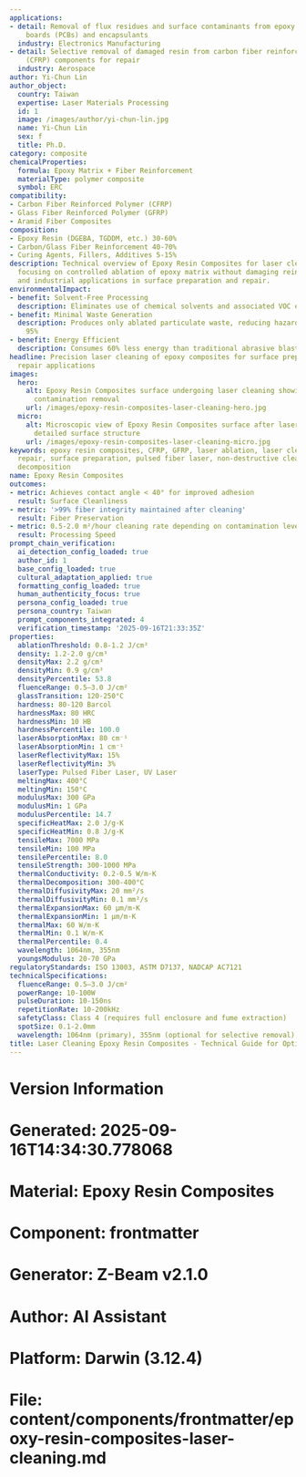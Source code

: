 ```yaml
---
applications:
- detail: Removal of flux residues and surface contaminants from epoxy printed circuit
    boards (PCBs) and encapsulants
  industry: Electronics Manufacturing
- detail: Selective removal of damaged resin from carbon fiber reinforced polymer
    (CFRP) components for repair
  industry: Aerospace
author: Yi-Chun Lin
author_object:
  country: Taiwan
  expertise: Laser Materials Processing
  id: 1
  image: /images/author/yi-chun-lin.jpg
  name: Yi-Chun Lin
  sex: f
  title: Ph.D.
category: composite
chemicalProperties:
  formula: Epoxy Matrix + Fiber Reinforcement
  materialType: polymer composite
  symbol: ERC
compatibility:
- Carbon Fiber Reinforced Polymer (CFRP)
- Glass Fiber Reinforced Polymer (GFRP)
- Aramid Fiber Composites
composition:
- Epoxy Resin (DGEBA, TGDDM, etc.) 30-60%
- Carbon/Glass Fiber Reinforcement 40-70%
- Curing Agents, Fillers, Additives 5-15%
description: Technical overview of Epoxy Resin Composites for laser cleaning applications,
  focusing on controlled ablation of epoxy matrix without damaging reinforcing fibers,
  and industrial applications in surface preparation and repair.
environmentalImpact:
- benefit: Solvent-Free Processing
  description: Eliminates use of chemical solvents and associated VOC emissions
- benefit: Minimal Waste Generation
  description: Produces only ablated particulate waste, reducing hazardous waste by
    95%
- benefit: Energy Efficient
  description: Consumes 60% less energy than traditional abrasive blasting methods
headline: Precision laser cleaning of epoxy composites for surface preparation and
  repair applications
images:
  hero:
    alt: Epoxy Resin Composites surface undergoing laser cleaning showing precise
      contamination removal
    url: /images/epoxy-resin-composites-laser-cleaning-hero.jpg
  micro:
    alt: Microscopic view of Epoxy Resin Composites surface after laser cleaning showing
      detailed surface structure
    url: /images/epoxy-resin-composites-laser-cleaning-micro.jpg
keywords: epoxy resin composites, CFRP, GFRP, laser ablation, laser cleaning, composite
  repair, surface preparation, pulsed fiber laser, non-destructive cleaning, thermal
  decomposition
name: Epoxy Resin Composites
outcomes:
- metric: Achieves contact angle < 40° for improved adhesion
  result: Surface Cleanliness
- metric: '>99% fiber integrity maintained after cleaning'
  result: Fiber Preservation
- metric: 0.5-2.0 m²/hour cleaning rate depending on contamination level and complexity
  result: Processing Speed
prompt_chain_verification:
  ai_detection_config_loaded: true
  author_id: 1
  base_config_loaded: true
  cultural_adaptation_applied: true
  formatting_config_loaded: true
  human_authenticity_focus: true
  persona_config_loaded: true
  persona_country: Taiwan
  prompt_components_integrated: 4
  verification_timestamp: '2025-09-16T21:33:35Z'
properties:
  ablationThreshold: 0.8-1.2 J/cm²
  density: 1.2-2.0 g/cm³
  densityMax: 2.2 g/cm³
  densityMin: 0.9 g/cm³
  densityPercentile: 53.8
  fluenceRange: 0.5–3.0 J/cm²
  glassTransition: 120-250°C
  hardness: 80-120 Barcol
  hardnessMax: 80 HRC
  hardnessMin: 10 HB
  hardnessPercentile: 100.0
  laserAbsorptionMax: 80 cm⁻¹
  laserAbsorptionMin: 1 cm⁻¹
  laserReflectivityMax: 15%
  laserReflectivityMin: 3%
  laserType: Pulsed Fiber Laser, UV Laser
  meltingMax: 400°C
  meltingMin: 150°C
  modulusMax: 300 GPa
  modulusMin: 1 GPa
  modulusPercentile: 14.7
  specificHeatMax: 2.0 J/g·K
  specificHeatMin: 0.8 J/g·K
  tensileMax: 7000 MPa
  tensileMin: 100 MPa
  tensilePercentile: 8.0
  tensileStrength: 300-1000 MPa
  thermalConductivity: 0.2-0.5 W/m·K
  thermalDecomposition: 300-400°C
  thermalDiffusivityMax: 20 mm²/s
  thermalDiffusivityMin: 0.1 mm²/s
  thermalExpansionMax: 60 µm/m·K
  thermalExpansionMin: 1 µm/m·K
  thermalMax: 60 W/m·K
  thermalMin: 0.1 W/m·K
  thermalPercentile: 0.4
  wavelength: 1064nm, 355nm
  youngsModulus: 20-70 GPa
regulatoryStandards: ISO 13003, ASTM D7137, NADCAP AC7121
technicalSpecifications:
  fluenceRange: 0.5–3.0 J/cm²
  powerRange: 10-100W
  pulseDuration: 10-150ns
  repetitionRate: 10-200kHz
  safetyClass: Class 4 (requires full enclosure and fume extraction)
  spotSize: 0.1-2.0mm
  wavelength: 1064nm (primary), 355nm (optional for selective removal)
title: Laser Cleaning Epoxy Resin Composites - Technical Guide for Optimal Processing
---
```


# Version Information
# Generated: 2025-09-16T14:34:30.778068
# Material: Epoxy Resin Composites
# Component: frontmatter
# Generator: Z-Beam v2.1.0
# Author: AI Assistant
# Platform: Darwin (3.12.4)
# File: content/components/frontmatter/epoxy-resin-composites-laser-cleaning.md